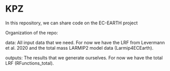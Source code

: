# KPZ

In this repository, we can share code on the EC-EARTH project

Organization of the repo:

data: All input data that we need. For now we have the LRF from Levermann et al. 2020 and the total mass LARMIP2 model data (Larmip4ECEarth).

outputs: The results that we generate ourselves. For now we have the total LRF (RFunctions_total).
